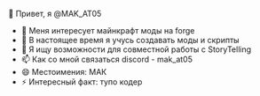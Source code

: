 👋 Привет, я @MAK_AT05
- 👀 Меня интересует майнкрафт моды на forge
- 🌱 В настоящее время я учусь создавать моды и скрипты
- 💞️ Я ищу возможности для совместной работы с StoryTelling
- 📫 Как со мной связаться discord - mak_at05
- 😄 Местоимения: МАК
- ⚡ Интересный факт: тупо кодер


<!---
MakYT05/MakYT05 is a ✨ special ✨ repository because its `README.md` (this file) appears on your GitHub profile.
You can click the Preview link to take a look at your changes.
--->
